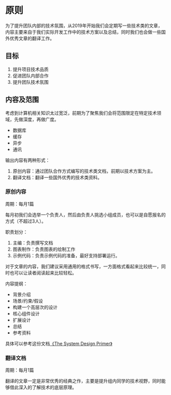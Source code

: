 # 原则

为了提升团队内部的技术氛围，从2019年开始我们会定期写一些技术类的文章，内容主要来自于我们实际开发工作中的技术方案以及总结，同时我们也会做一些国外优秀文章的翻译工作。

## 目标

1. 提升项目技术品质
2. 促进团队内部合作
3. 提升团队技术氛围

## 内容及范围

考虑到计算机相关知识太过宽泛，前期为了聚焦我们会将范围限定在特定技术领域，先做深度，再做广度。

* 数据库
* 缓存
* 异步
* 通讯

输出内容有两种形式：

1. 原创内容：通过团队合作方式编写的技术类文档，前期以技术方案为主。
2. 翻译文档：翻译一些国外优秀的技术类资料。

### 原创内容

周期：每月1篇

每月初我们会选举一个负责人，然后由负责人挑选小组成员，也可以是自愿报名的方式（不超过3人）。

职责划分：

1. 主编：负责撰写文档
2. 图表制作：负责图表的绘制工作
3. 示例代码：负责示例代码的准备，最好支持部署运行。

对于文章的内容，我们建议采用通用的格式书写，一方面格式看起来比较统一，同时也可以让读者阅读起来比较轻松。

内容提纲：

* 背景介绍
* 场景/约束/假设
* 构建一个高层次的设计
* 核心组件设计
* 扩展设计
* 总结
* 参考资料

具体可以参考这份文档[《The System Design Primer》](https://github.com/donnemartin/system-design-primer)

### 翻译文档

周期：每月1篇

翻译的文章一定是非常优秀的经典之作，主要是提升组内同学的技术视野，同时能够借此深入的了解技术的底层原理。

